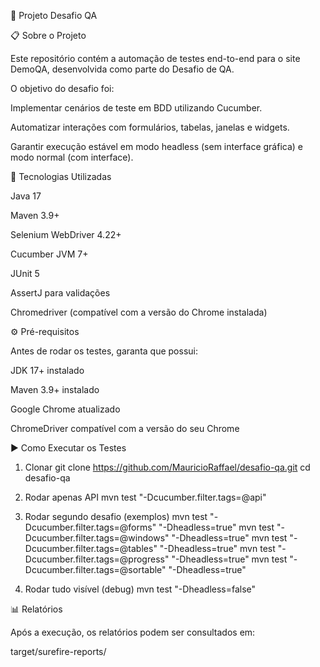 📘 Projeto Desafio QA

📋 Sobre o Projeto

Este repositório contém a automação de testes end-to-end para o site DemoQA, desenvolvida como parte do Desafio de QA.

O objetivo do desafio foi:

Implementar cenários de teste em BDD utilizando Cucumber.

Automatizar interações com formulários, tabelas, janelas e widgets.

Garantir execução estável em modo headless (sem interface gráfica) e modo normal (com interface).

🚀 Tecnologias Utilizadas

Java 17

Maven 3.9+

Selenium WebDriver 4.22+

Cucumber JVM 7+

JUnit 5

AssertJ para validações

Chromedriver (compatível com a versão do Chrome instalada)

⚙️ Pré-requisitos

Antes de rodar os testes, garanta que possui:

JDK 17+
instalado

Maven 3.9+
instalado

Google Chrome
atualizado

ChromeDriver
compatível com a versão do seu Chrome

▶️ Como Executar os Testes
1. Clonar
git clone https://github.com/MauricioRaffael/desafio-qa.git
cd desafio-qa

2. Rodar apenas API
mvn test "-Dcucumber.filter.tags=@api"

3. Rodar segundo desafio (exemplos)
mvn test "-Dcucumber.filter.tags=@forms" "-Dheadless=true"
mvn test "-Dcucumber.filter.tags=@windows" "-Dheadless=true"
mvn test "-Dcucumber.filter.tags=@tables" "-Dheadless=true"
mvn test "-Dcucumber.filter.tags=@progress" "-Dheadless=true"
mvn test "-Dcucumber.filter.tags=@sortable" "-Dheadless=true"

4. Rodar tudo visível (debug)
mvn test "-Dheadless=false"

📊 Relatórios

Após a execução, os relatórios podem ser consultados em:

target/surefire-reports/
